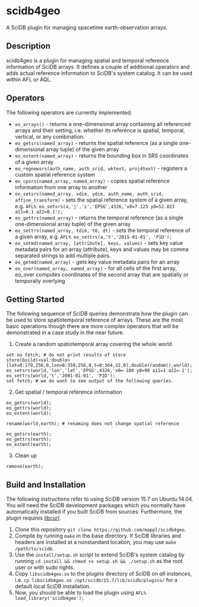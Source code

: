 # scidb4geo
A SciDB plugin for managing spacetime earth-observation arrays.

## Description
scidb4geo is a plugin for managing spatial and temporal reference information of SciDB arrays. It defines a couple of additional operators and adds actual reference information to SciDB's system catalog. It can be used within AFL or AQL. 

## Operators
The following operators are currently implemented:

- `eo_arrays()` - returns a one-dimensional array containing all referenced arrays and their setting, i.e. whether its reference is spatial, temporal, vertical, or any combination.
- `eo_getsrs(named_array)` - returns the spatial reference (as a single one-dimensional array tuple) of the given array
- `eo_extent(named_array)` - returns the bounding box in SRS coordinates of a given array 
- `eo_regnewsrs(auth_name, auth_srid, wktext, proj4text)` - registers a custom spatial reference system 
- `eo_cpsrs(named_array, named_array)` - copies spatial reference information from one array to another
- `eo_setsrs(named_array, xdim, ydim, auth_name, auth_srid, affine_transform)` - sets the spatial reference system of a given array, e.g. `AFL% eo_setsrs(a,'j','i','EPSG',4326,'x0=7.123 y0=52.023 a11=0.1 a22=0.1');`
- `eo_gettrs(named_array)` - returns the temporal reference (as a single one-dimensional array tuple) of the given array
- `eo_settrs(named_array, tdim, t0, dt)` - sets the temporal reference of a given array, e.g. `AFL% eo_settrs(a,'t','2015-01-01', 'P1D');`
- `eo_setmd(named_array, [attribute], keys, values)` - sets key value metadata pairs for an array (attribute), keys and values may be comma separated strings to add multiple pairs. 
- `eo_getmd(named_array)` - gets key value metadata pairs for an array 
- `eo_over(named_array, named_array)` - for all cells of the first array, eo_over computes coordinates of the second array that are spatially or temporally overlying


## Getting Started

The following sequence of SciDB queries demonstrate how the plugin can be used to store spatiotemporal reference of arrays. These are the most basic operations though there are more complex 
operators that will be demonstrated in a case study in the near future.

1. Create a random spatiotemporal array covering the whole world

```
set no fetch; # do not print results of store
store(build(<val:double>[lat=0:179,256,0,lon=0:359,256,0,t=0:364,32,0],double(random(),world); 
eo_setsrs(world,'lon','lat','EPSG',4326,'x0=-180 y0=90 a11=1 a22=-1');
eo_settrs(world,'t','2001-01-01', 'P1D');
set fetch; # we do want to see output of the following queries.
```

2. Get spatial / temporal reference information

```
eo_getsrs(world); 
eo_gettrs(world);
eo_extent(world);

rename(world,earth); # renaming does not change spatial reference

eo_getsrs(earth); 
eo_gettrs(earth);
eo_extent(earth);
```

3. Clean up

```
remove(earth);
```


## Build and Installation
The following instructions refer to using SciDB version 15.7 on Ubuntu 14.04. You will need the SciDB development packages which you normally have automatically installed if you built SciDB from sources.
Furthermore, the plugin requires [libcurl](http://curl.haxx.se/).

1. Clone this repository `git clone https://github.com/mappl/scidb4geo`.
2. Compile by running `make` in the base directory. If SciDB libraries and headers are installed at a nonstandard location, you may use `make /path/to/scidb`.
3. Use the `install/setup.sh` script to extend SciDB's system catalog by running `cd install && chmod +x setup.sh && ./setup.sh` as the root user or with sudo rights.
4. Copy `libscidb4geo.so` to the plugins directory of SciDB on *all instances*, i.e. `cp libscidb4geo.so /opt/scidb/15.7/lib/scidb/plugins/` for a default local SciDB installation.
5. Now, you should be able to load the plugin using `AFL% load_library('scidb4geo');`


